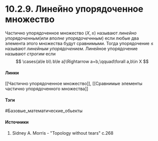 # 10.2.9. Линейно упорядоченное множество
Частично упорядоченное множество $(X,\le)$ называют *линейно упорядоченным*(или *вполне упорядочечнным*) если любые два элемента этого множества будут сравнимыми. Тогда упорядочение $\le$ называют *линейным упорядочением*. Линейное упорядочение называют *строгим* если
$$
\cases{a\le b\\ b\le a}\Rightarrow a=b,\qquad\forall a,b\in X
$$
#### Линки
 [[Частично упорядоченное множество]],
 [[Сравнимые элементы частично упорядоченного множества]]
#### Тэги
 #Базовые_математические_обьекты 
#### Источники
1. Sidney A. Morris - "Topology without tears" c.268